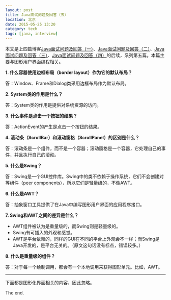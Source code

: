 ```yaml
---
layout: post
title: Java面试问题及回答（五）
location: 北京
date: 2015-05-25 13:20
category: tech
tags: [java, interview]
---
```

本文是上四篇博客[Java面试问题及回答（一）](http://sijh.github.io/2015/05/12/java-interview-questions-and-answers-1)、[Java面试问题及回答（二）](http://sijh.github.io/2015/05/18/java-interview-questions-and-answers-2)、[Java面试问题及回答（三）](http://sijh.github.io/2015/05/19/java-interview-questions-and-answers-3)、[Java面试问题及回答（四）](http://sijh.github.io/2015/05/19/java-interview-questions-and-answers-4)的后续，系列第五篇。本篇主要与图形用户界面编程相关。

**1. 什么容器使用边框布局（border layout）作为它的默认布局？**

答：Window、Frame和Dialog类采用边框布局作为默认布局。

**2. System类的作用是什么？**

答：System类的作用是提供对系统资源的访问。

**3. 什么事件是点击一个按钮的结果？**

答：ActionEvent的产生是点击一个按钮的结果。

**4. 滚动条（ScrollBar）和滚动窗格（ScrollPanel）的区别是什么？**

答：滚动条是一个组件，而不是一个容器；滚动窗格是一个容器，它处理自己的事件，并且执行自己的滚动。

**5. 什么是Swing？**

答：Swing是一个GUI控件库。Swing中的类不依赖于操作系统，它们不会创建对等组件（peer components），所以它们是轻量级的，不像AWT。

**6. 什么是AWT？**

答：抽象窗口工具提供了在Java中编写图形用户界面的应用程序接口。

**7. Swing和AWT之间的差异是什么？**

- AWT组件被认为是重量级的，而Swing则是轻量级的。
- Swing有可插入的外观和感觉。
- AWT是平台依赖的，同样的GUI在不同的平台上外观会不一样；而Swing是Java开发的，是平台无关的。（原文这句话没有标点，错误较多。）

**8. 什么是重量级的组件？**

答：对于每一个绘制调用，都会有一个本地调用来获得图形单元。比如，AWT。

-----------------------------------

下面都是图形化界面相关的内容，因此忽略。

The end.

